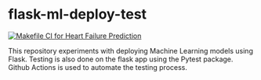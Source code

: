 # flask-ml-deploy-test

[![Makefile CI for Heart Failure Prediction](https://github.com/tayyanjie/flask-ml-deploy-test/actions/workflows/makefile.yml/badge.svg)](https://github.com/tayyanjie/flask-ml-deploy-test/actions/workflows/makefile.yml)

This repository experiments with deploying Machine Learning models using Flask. Testing is also done on the flask app using the Pytest package. Github Actions is used to automate the testing process.